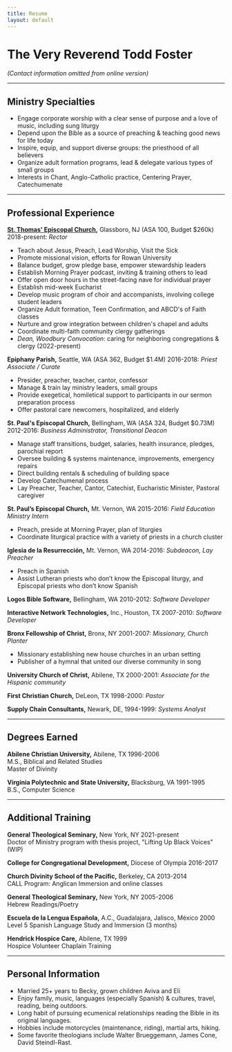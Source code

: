 ```yaml
---
title: Resume
layout: default
---
```


# The Very Reverend Todd Foster

_(Contact information omitted from online version)_


---
## Ministry Specialties
* Engage corporate worship with a clear sense of purpose and a love of music, including sung liturgy
* Depend upon the Bible as a source of preaching & teaching good news for life today
* Inspire, equip, and support diverse groups: the priesthood of all believers
* Organize adult formation programs, lead & delegate various types of small groups
* Interests in Chant, Anglo-Catholic practice, Centering Prayer, Catechumenate

---
## Professional Experience
**[St. Thomas' Episcopal Church](https://www.stthomasglassboro.org),** Glassboro, NJ (ASA 100, Budget $260k)        2018-present: _Rector_
* Teach about Jesus, Preach, Lead Worship, Visit the Sick
* Promote missional vision, efforts for Rowan University
* Balance budget, grow pledge base, empower stewardship leaders
* Establish Morning Prayer podcast, inviting & training others to lead
* Offer open door hours in the street-facing nave for individual prayer
* Establish mid-week Eucharist
* Develop music program of choir and accompanists, involving college student leaders
* Organize Adult formation, Teen Confirmation, and ABCD's of Faith classes
* Nurture and grow integration between children's chapel and adults
* Coordinate multi-faith community clergy gatherings
* _Dean, Woodbury Convocation_: caring for neighboring congregations & clergy (2022-present)

**Epiphany Parish,** Seattle, WA (ASA 362, Budget $1.4M)	2016-2018: _Priest Associate / Curate_
* Presider, preacher, teacher, cantor, confessor
* Manage & train lay ministry leaders, small groups
* Provide exegetical, homiletical support to participants in our sermon preparation process
* Offer pastoral care newcomers, hospitalized, and elderly

**St. Paul's Episcopal Church,** Bellingham, WA (ASA 324, Budget $0.73M)	2012-2016: _Business Administrator, Transitional Deacon_
* Manage staff transitions, budget, salaries, health insurance, pledges, parochial report
* Oversee building & systems maintenance, improvements, emergency repairs
* Direct building rentals & scheduling of building space
* Develop Catechumenal process
* Lay Preacher, Teacher, Cantor, Catechist, Eucharistic Minister, Pastoral caregiver

**St. Paul’s Episcopal Church,** Mt. Vernon, WA 2015-2016: _Field Education Ministry Intern_
* Preach, preside at Morning Prayer, plan of liturgies
* Coordinate liturgical practice with a variety of priests in a church cluster

**Iglesia de la Resurrección,** Mt. Vernon, WA  	2014-2016: _Subdeacon, Lay Preacher_
* Preach in Spanish
* Assist Lutheran priests who don’t know the Episcopal liturgy, and Episcopal priests who don’t know Spanish

**Logos Bible Software,** Bellingham, WA	2010-2012: _Software Developer_

**Interactive Network Technologies,** Inc., Houston, TX 	2007-2010: _Software Developer_

**Bronx Fellowship of Christ,** Bronx, NY  	2001-2007: _Missionary, Church Planter_
* Missionary establishing new house churches in an urban setting
* Publisher of a hymnal that united our diverse community in song

**University Church of Christ,** Abilene, TX 	2000-2001: _Associate for the Hispanic community_

**First Christian Church,** DeLeon, TX 	1998-2000: _Pastor_

**Supply Chain Consultants,** Newark, DE, 1994-1999: _Systems Analyst_


---
## Degrees Earned

**Abilene Christian University,** Abilene, TX 	1996-2006  
M.S., Biblical and Related Studies  
Master of Divinity

**Virginia Polytechnic and State University,** Blacksburg, VA 	1991-1995  
B.S., Computer Science


---
## Additional Training

**General Theological Seminary,** New York, NY 	2021-present  
Doctor of Ministry program with thesis project, "Lifting Up Black Voices" (WIP)


**College for Congregational Development,** Diocese of Olympia	2016-2017  

**Church Divinity School of the Pacific,** Berkeley, CA 	2013-2014  
CALL Program: Anglican Immersion and online classes

**General Theological Seminary,** New York, NY 	2005-2006  
Hebrew Readings/Poetry

**Escuela de la Lengua Española,** A.C., Guadalajara, Jalisco, México	2000  
Level 5 Spanish Language Study and Immersion (3 months)

**Hendrick Hospice Care,** Abilene, TX	1999  
Hospice Volunteer Chaplain Training


---

## Personal Information
* Married 25+ years to Becky, grown children Aviva and Eli
* Enjoy family, music, languages (especially Spanish) & cultures, travel, reading, being outdoors.
* Long habit of pursuing ecumenical relationships reading the Bible in its original languages.
* Hobbies include motorcycles (maintenance, riding), martial arts, hiking.
* Some favorite theologians include Walter Brueggemann, James Cone, David Steindl-Rast.

